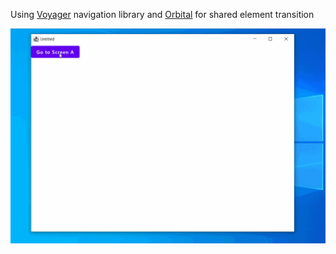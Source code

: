 Using [Voyager](https://voyager.adriel.cafe/) navigation library and [Orbital](https://github.com/skydoves/Orbital) for shared element transition  

![sharedelement.gif](sharedelement.gif)